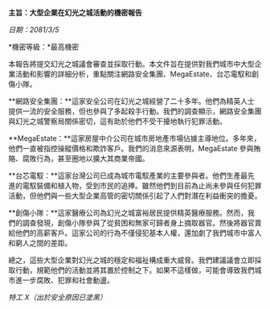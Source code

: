 **主旨：大型企業在幻光之城活動的機密報告**

_日期：2081/3/5_

*機密等級：*最高機密

本報告將提交幻光之城議會審查並採取行動。本文件旨在提供對我們城市中大型企業活動和影響的詳細分析，重點關注網路安全集團、MegaEstate、台芯電馭和創傷小隊。

**網路安全集團：**這家安全公司在幻光之城經營了二十多年。他們為精英人士提供一流的安全服務，但也參與了多起殺手行動。我們的調查顯示，網路安全集團與幻光之城警察局關係密切，這有助於他們不受干擾地執行犯罪活動。

**MegaEstate：**這家房屋中介公司在城市房地產市場佔據主導地位。多年來，他們一直被指控操縱價格和欺詐客戶。我們的消息來源表明，MegaEstate 參與賄賂、腐敗行為，甚至圈地以擴大其商業帝國。

**台芯電馭：**這家台灣公司已成為城市電馭產業的主要參與者。他們生產最先進的電馭裝備和植入物，受到市民的追捧。雖然他們到目前為止尚未參與任何犯罪活動，但他們與一些大型企業高管的密切關係引起了人們對潛在利益衝突的擔憂。

**創傷小隊：**這家醫療公司為幻光之城富裕居民提供精英醫療服務。然而，我們的調查發現，創傷小隊參與了從貧困和無家可歸者身上摘取器官。然後將器官賣給他們的高薪客戶。這家公司的行為不僅侵犯基本人權，還加劇了我們城市中富人和窮人之間的差距。

總之，這些大型企業對幻光之城的穩定和福祉構成重大威脅。我們建議議會立即採取行動，規範他們的活動並將其置於控制之下。如果不這樣做，可能會導致我們城市進一步腐敗、犯罪和社會動盪。

_特工 X（出於安全原因已塗黑）_
